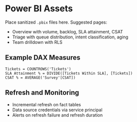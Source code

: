 # Power BI Assets

Place sanitized `.pbix` files here. Suggested pages:
- Overview with volume, backlog, SLA attainment, CSAT
- Triage with queue distribution, intent classification, aging
- Team drilldown with RLS

## Example DAX Measures
```
Tickets = COUNTROWS('Tickets')
SLA Attainment % = DIVIDE([Tickets Within SLA], [Tickets])
CSAT % = AVERAGE('Survey'[CSAT])
```

## Refresh and Monitoring
- Incremental refresh on fact tables
- Data source credentials via service principal
- Alerts on refresh failure and refresh duration
